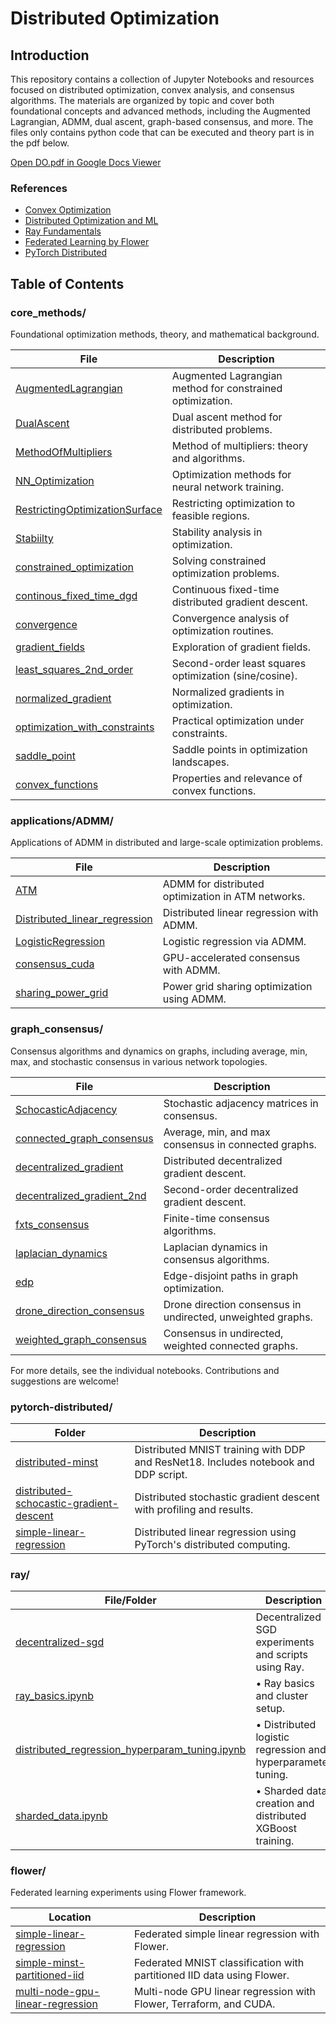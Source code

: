 # Distributed Optimization

## Introduction
This repository contains a collection of Jupyter Notebooks and resources focused on distributed optimization, convex analysis, and consensus algorithms. The materials are organized by topic and cover both foundational concepts and advanced methods, including the Augmented Lagrangian, ADMM, dual ascent, graph-based consensus, and more. The files only contains python code that can be executed and theory part is in the pdf below.

[Open DO.pdf in Google Docs Viewer](https://docs.google.com/viewer?url=https://raw.githubusercontent.com/vadhri/distibuted-optimization/main/DO.pdf)

### References
- [Convex Optimization](https://www.youtube.com/playlist?list=PLoROMvodv4rMJqxxviPa4AmDClvcbHi6h)
- [Distributed Optimization and ML](https://www.youtube.com/playlist?list=PLOzRYVm0a65fhKDS8cYIC7YCuVGJ4FOJx)
- [Ray Fundamentals](https://courses.anyscale.com/courses/intro-to-ray)
- [Federated Learning by Flower](https://www.deeplearning.ai/short-courses/intro-to-federated-learning/)
- [PyTorch Distributed](https://docs.pytorch.org/tutorials/beginner/dist_overview.html)

## Table of Contents

### core_methods/

Foundational optimization methods, theory, and mathematical background.

| File | Description |
|------|-------------|
| [AugmentedLagrangian](core_methods/AugmentedLagrangian.ipynb) | Augmented Lagrangian method for constrained optimization. |
| [DualAscent](core_methods/DualAscent.ipynb) | Dual ascent method for distributed problems. |
| [MethodOfMultipliers](core_methods/MethodOfMultipliers.ipynb) | Method of multipliers: theory and algorithms. |
| [NN_Optimization](core_methods/NN_Optimization.ipynb) | Optimization methods for neural network training. |
| [RestrictingOptimizationSurface](core_methods/RestrictingOptimizationSurface.ipynb) | Restricting optimization to feasible regions. |
| [Stabiilty](core_methods/Stabiilty.ipynb) | Stability analysis in optimization. |
| [constrained_optimization](core_methods/constrained_optimization.ipynb) | Solving constrained optimization problems. |
| [continous_fixed_time_dgd](core_methods/continous_fixed_time_dgd.ipynb) | Continuous fixed-time distributed gradient descent. |
| [convergence](core_methods/convergence.ipynb) | Convergence analysis of optimization routines. |
| [gradient_fields](core_methods/gradient_fields.ipynb) | Exploration of gradient fields. |
| [least_squares_2nd_order](core_methods/least_squares_2nd_order_optmization_sine_cos.ipynb) | Second-order least squares optimization (sine/cosine). |
| [normalized_gradient](core_methods/normalized_gradient_.ipynb) | Normalized gradients in optimization. |
| [optimization_with_constraints](core_methods/optimization_with_constraints.ipynb) | Practical optimization under constraints. |
| [saddle_point](core_methods/saddle_point.ipynb) | Saddle points in optimization landscapes. |
| [convex_functions](core_methods/math/convex_functions.ipynb) | Properties and relevance of convex functions. |

### applications/ADMM/

Applications of ADMM in distributed and large-scale optimization problems.

| File | Description |
|------|-------------|
| [ATM](applications/ADMM/ATM.ipynb) | ADMM for distributed optimization in ATM networks. |
| [Distributed_linear_regression](applications/ADMM/Distributed_linear_regression.ipynb) | Distributed linear regression with ADMM. |
| [LogisticRegression](applications/ADMM/LogisticRegression.ipynb) | Logistic regression via ADMM. |
| [consensus_cuda](applications/ADMM/consensus_cuda.ipynb) | GPU-accelerated consensus with ADMM. |
| [sharing_power_grid](applications/ADMM/sharing_power_grid.ipynb) | Power grid sharing optimization using ADMM. |

### graph_consensus/

Consensus algorithms and dynamics on graphs, including average, min, max, and stochastic consensus in various network topologies.

| File | Description |
|------|-------------|
| [SchocasticAdjacency](graph_consensus/SchocasticAdjacency.ipynb) | Stochastic adjacency matrices in consensus. |
| [connected_graph_consensus](graph_consensus/connected_graph_avg_min_max_consensus.ipynb) | Average, min, and max consensus in connected graphs. |
| [decentralized_gradient](graph_consensus/distributed_decentrarlized_gradient_descent.ipynb) | Distributed decentralized gradient descent. |
| [decentralized_gradient_2nd](graph_consensus/distributed_decentrarlized_gradient_descent_2nd_order.ipynb) | Second-order decentralized gradient descent. |
| [fxts_consensus](graph_consensus/fxts_consensus.ipynb) | Finite-time consensus algorithms. |
| [laplacian_dynamics](graph_consensus/laplacian_dynamics.ipynb) | Laplacian dynamics in consensus algorithms. |
| [edp](graph_consensus/uncapacitated_capacitated_edp.ipynb) | Edge-disjoint paths in graph optimization. |
| [drone_direction_consensus](graph_consensus/undirected_unweighted_drone_direction_consensus.ipynb) | Drone direction consensus in undirected, unweighted graphs. |
| [weighted_graph_consensus](graph_consensus/undirected_weighted_connected_graph_avg_min_max_consensus.ipynb) | Consensus in undirected, weighted connected graphs. |

For more details, see the individual notebooks. Contributions and suggestions are welcome!

### pytorch-distributed/

| Folder | Description |
|--------|-------------|
| [distributed-minst](pytorch-distributed/distributed-minst/) | Distributed MNIST training with DDP and ResNet18. Includes notebook and DDP script. |
| [distributed-schocastic-gradient-descent](pytorch-distributed/distributed-schocastic-gradient-descent/) | Distributed stochastic gradient descent with profiling and results. |
| [simple-linear-regression](pytorch-distributed/simple-linear-regression/) | Distributed linear regression using PyTorch's distributed computing. |

### ray/

| File/Folder | Description |
|-------------|-------------|
| [decentralized-sgd](ray/decentralized-sgd/) | Decentralized SGD experiments and scripts using Ray. |
| [ray_basics.ipynb](ray/ray_basics.ipynb) | • Ray basics and cluster setup. |
| [distributed_regression_hyperparam_tuning.ipynb](ray/distributed_regression_hyperparam_tuning.ipynb) | • Distributed logistic regression and hyperparameter tuning. |
| [sharded_data.ipynb](ray/sharded_data.ipynb) | • Sharded data creation and distributed XGBoost training. |

### flower/

Federated learning experiments using Flower framework.

| Location | Description |
|----------|-------------|
| [simple-linear-regression](flower/simple-linear-regression/) | Federated simple linear regression with Flower. |
| [simple-minst-partitioned-iid](flower/simple-minst-partitioned-iid/) | Federated MNIST classification with partitioned IID data using Flower. |
| [multi-node-gpu-linear-regression](flower/multi-node-gpu-linear-regression/) | Multi-node GPU linear regression with Flower, Terraform, and CUDA. |
